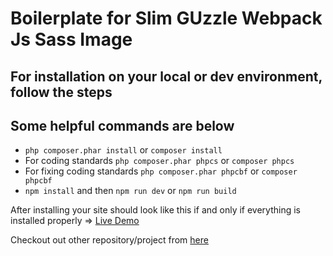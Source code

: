 # Boilerplate for Slim GUzzle Webpack Js Sass Image

## For installation on your local or dev environment, follow the steps
## Some helpful commands are below

* `php composer.phar install` or `composer install`
* For coding standards `php composer.phar phpcs` or `composer phpcs`
* For fixing coding standards `php composer.phar phpcbf` or `composer phpcbf`
* `npm install` and then `npm run dev` or `npm run build`

After installing your site should look like this if and only if everything is installed properly => [Live Demo](https://abhaypai.github.io/boilerplate-slim-guzzle-webpack-js-sass-image/)

Checkout out other repository/project from [here](https://github.com/AbhayPai/)
